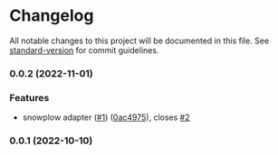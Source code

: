 # Changelog

All notable changes to this project will be documented in this file. See [standard-version](https://github.com/conventional-changelog/standard-version) for commit guidelines.

### 0.0.2 (2022-11-01)


### Features

* snowplow adapter  ([#1](https://github.com/rudderlabs/rudder-snowplow-migrator-js-sdk/issues/1)) ([0ac4975](https://github.com/rudderlabs/rudder-snowplow-migrator-js-sdk/commit/0ac497521244fec388fe24eadf901b894c0eede7)), closes [#2](https://github.com/rudderlabs/rudder-snowplow-migrator-js-sdk/issues/2)

### 0.0.1 (2022-10-10)
